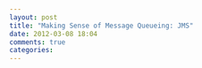 ```yaml
---
layout: post
title: "Making Sense of Message Queueing: JMS"
date: 2012-03-08 18:04
comments: true
categories: 
---
```

